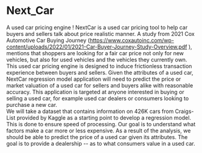 # Next_Car
A used car pricing engine !
NextCar is a used car pricing tool to help car buyers and sellers talk about price realistic manner. A study from 2021 Cox Automotive Car Buying Journey (https://www.coxautoinc.com/wp-content/uploads/2022/01/2021-Car-Buyer-Journey-Study-Overview.pdf ), mentions that shoppers are looking for a fair car price not only for new vehicles, but also for used vehicles and the vehicles they currently own. This used car pricing engine is designed to induce frictionless transaction experience between buyers and sellers.
Given the attributes of a used car, NextCar regression model application will need to predict the price or market valuation of a used car for sellers and buyers alike with reasonable accuracy. This application is targeted at anyone interested in buying or selling a used car, for example used car dealers or consumers looking to purchase a new car.   
We will take a dataset that contains information on 426K cars from Craigs-List provided by Kaggle as a starting point to develop a regression model. This is done to ensure speed of processing. Our goal is to understand what factors make a car more or less expensive. As a result of the analysis, we should be able to predict the price of  a used car given its attributes.  The goal is to provide a dealership -- as to what consumers value in a used car.
